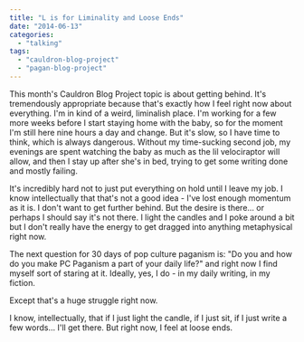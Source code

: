 ```yaml
---
title: "L is for Liminality and Loose Ends"
date: "2014-06-13"
categories: 
  - "talking"
tags: 
  - "cauldron-blog-project"
  - "pagan-blog-project"
---
```


This month's Cauldron Blog Project topic is about getting behind. It's tremendously appropriate because that's exactly how I feel right now about everything. I'm in kind of a weird, liminalish place. I'm working for a few more weeks before I start staying home with the baby, so for the moment I'm still here nine hours a day and change. But it's slow, so I have time to think, which is always dangerous. Without my time-sucking second job, my evenings are spent watching the baby as much as the lil velociraptor will allow, and then I stay up after she's in bed, trying to get some writing done and mostly failing.

It's incredibly hard not to just put everything on hold until I leave my job. I know intellectually that that's not a good idea - I've lost enough momentum as it is. I don't want to get further behind. But the desire is there... or perhaps I should say it's not there. I light the candles and I poke around a bit but I don't really have the energy to get dragged into anything metaphysical right now.

The next question for 30 days of pop culture paganism is: "Do you and how do you make PC Paganism a part of your daily life?" and right now I find myself sort of staring at it. Ideally, yes, I do - in my daily writing, in my fiction.

Except that's a huge struggle right now.

I know, intellectually, that if I just light the candle, if I just sit, if I just write a few words... I'll get there. But right now, I feel at loose ends.

